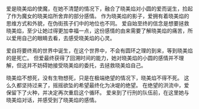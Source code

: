爱是晓美焰的使魔，在她不清楚的情况下，融合了晓美焰对小圆的爱而诞生，捡起了作为魔女的晓美焰所舍弃的部分感情。
作为晓美焰的影子，爱拥有着晓美焰的思维方式和外貌，在伪街孩子们中的地位也不同。
爱自始至终的信念是想要拯救晓美焰，至少让她过得更加幸福一点，这份感情的由来需要了解晓美焰的痛苦，所以爱用自己的眼睛去看，去感受晓美焰的心灵。

爱自将要终焉的世界中诞生，在这个世界中，不会有圆环之理的到来，等到晓美焰的是死亡。
但爱最终获得了回溯时间的能力，她对晓美焰的小圆的感情并不理解，但这并不妨碍她接受晓美焰的委托，去拯救晓美焰自己。

晓美焰不想死，没有生物想死，只是在极端绝望的情况下，晓美焰不得不死。
这么久都坚持过来了，摇摇欲坠的希望最终化为决堤的绝望。
在绝望的洪流中，爱保留下了火种，并决定再次重启这个循环。
爱来到了行刑的队伍前，在这里她与晓美焰对话，并感受到了晓美焰的感情。
